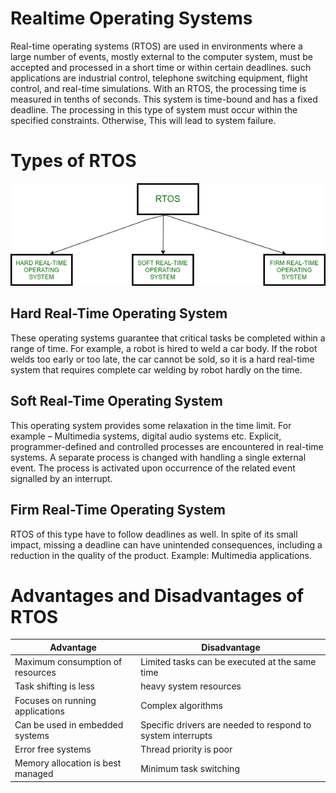 # Realtime Operating Systems

Real-time operating systems (RTOS) are used in environments where a large number of events, mostly external to the computer system, must be accepted and processed in a short time or within certain deadlines. such applications are industrial control, telephone switching equipment, flight control, and real-time simulations. With an RTOS, the processing time is measured in tenths of seconds. This system is time-bound and has a fixed deadline. The processing in this type of system must occur within the specified constraints. Otherwise, This will lead to system failure.

# Types of RTOS

<img src='./img/realtime.png' />

## Hard Real-Time Operating System

These operating systems guarantee that critical tasks be completed within a range of time.
For example, a robot is hired to weld a car body. If the robot welds too early or too late, the car cannot be sold, so it is a hard real-time system that requires complete car welding by robot hardly on the time.

## Soft Real-Time Operating System

This operating system provides some relaxation in the time limit.
For example – Multimedia systems, digital audio systems etc. Explicit, programmer-defined and controlled processes are encountered in real-time systems. A separate process is changed with handling a single external event. The process is activated upon occurrence of the related event signalled by an interrupt.

## Firm Real-Time Operating System

RTOS of this type have to follow deadlines as well. In spite of its small impact, missing a deadline can have unintended consequences, including a reduction in the quality of the product. Example: Multimedia applications.

# Advantages and Disadvantages of RTOS

<table>
  <thead>
    <tr>
      <th>Advantage</th>
      <th>Disadvantage</th>
    </tr>
  </thead>
  <tbody>
    <tr>
      <td>
        Maximum consumption of resources
      </td>
      <td>
        Limited tasks can be executed at the same time
      </td>
    </tr>
    <tr>
      <td>Task shifting is less</td>
      <td>heavy system resources</td>
    </tr>
    <tr>
      <td>Focuses on running applications</td>
      <td>Complex algorithms</td>
    </tr>
    <tr>
      <td>Can be used in embedded systems</td>
      <td>Specific drivers are needed to respond to system interrupts</td>
    </tr>
    <tr>
      <td>Error free systems</td>
      <td>Thread priority is poor</td>
    </tr>
    <tr>
      <td>Memory allocation is best managed</td>
      <td>Minimum task switching</td>
    </tr>
    
  </tbody>
</table>
